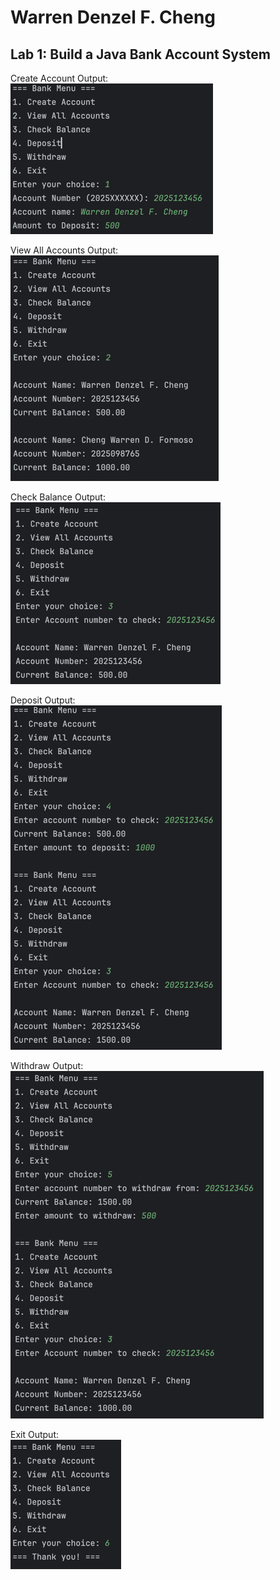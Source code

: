 # Warren Denzel F. Cheng

## Lab 1: Build a Java Bank Account System

Create Account Output: <br>
![img.png](img.png)

View All Accounts Output: <br>
![img_1.png](img_1.png)

Check Balance Output: <br>
![img_2.png](img_2.png)

Deposit Output: <br>
![img_3.png](img_3.png)

Withdraw Output: <br>
![img_4.png](img_4.png)

Exit Output: <br>
![img_5.png](img_5.png)